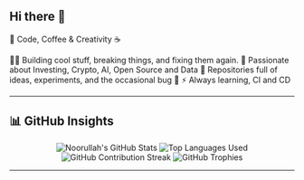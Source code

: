## Hi there 👋

🚀 Code, Coffee & Creativity ☕

👨‍💻 Building cool stuff, breaking things, and fixing them again.
🔧 Passionate about Investing, Crypto, AI, Open Source and Data 
📂 Repositories full of ideas, experiments, and the occasional bug 🐞
⚡ Always learning, CI and CD 

---

## 📊 GitHub Insights

<div align="center">

<!-- GitHub Profile Stats -->
<img src="https://github-readme-stats.vercel.app/api?username=nad-web&show_icons=true&theme=github_dark&include_all_commits=true&count_private=true&hide_border=true" alt="Noorullah's GitHub Stats" />

<!-- Top Languages -->
<img src="https://github-readme-stats.vercel.app/api/top-langs/?username=nad-web&layout=compact&theme=github_dark&hide_border=true&langs_count=10" alt="Top Languages Used" />

<!-- Contribution Streak -->
<img src="https://github-readme-streak-stats.herokuapp.com/?user=nad-web&theme=github-dark&hide_border=true" alt="GitHub Contribution Streak" />

<!-- GitHub Trophies -->
<img src="https://github-profile-trophy.vercel.app/?username=nad-web&theme=gruvbox&no-bg=true&no-frame=true&column=7" alt="GitHub Trophies" />

</div>

---


<!--
**nad-web/nad-web** is a ✨ _special_ ✨ repository because its `README.md` (this file) appears on your GitHub profile.

Here are some ideas to get you started:

- 🔭 I’m currently working on ...
- 🌱 I’m currently learning ...
- 👯 I’m looking to collaborate on ...
- 🤔 I’m looking for help with ...
- 💬 Ask me about ...
- 📫 How to reach me: ...
- 😄 Pronouns: ...
- ⚡ Fun fact: ...
-->



